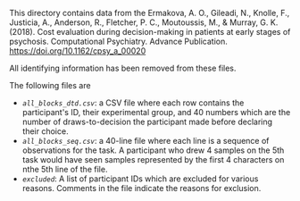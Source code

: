 This directory contains data from the Ermakova, A. O., Gileadi, N., Knolle, F., Justicia, A., Anderson, R., Fletcher, P. C., Moutoussis, M., & Murray, G. K. (2018). Cost evaluation during decision-making in patients at early stages of psychosis. Computational Psychiatry. Advance Publication. https://doi.org/10.1162/cpsy_a_00020

All identifying information has been removed from these files.

The following files are 

  - *`all_blocks_dtd.csv`*: a CSV file where each row contains the participant's
    ID, their experimental group, and 40 numbers which are the number of
    draws-to-decision the participant made before declaring their choice.
  - *`all_blocks_seq.csv`*: a 40-line file where each line is a sequence of
    observations for the task. A participant who drew 4 samples on the 5th task
    would have seen samples represented by the first 4 characters on nthe 5th
    line of the file.
  - *`excluded`*: A list of participant IDs which are excluded for various
    reasons. Comments in the file indicate the reasons for exclusion.

